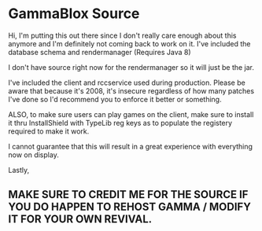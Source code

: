 # GammaBlox Source

Hi, I'm putting this out there since I don't really care enough about this anymore and I'm definitely not coming back to work on it.
I've included the database schema and rendermanager (Requires Java 8)

I don't have source right now for the rendermanager so it will just be the jar.

I've included the client and rccservice used during production. Please be aware that because it's 2008, it's insecure regardless of how many patches I've done so I'd recommend you to enforce it better or something.

ALSO, to make sure users can play games on the client, make sure to install it thru InstallShield with TypeLib reg keys as to populate the registery required to make it work.

I cannot guarantee that this will result in a great experience with everything now on display.

Lastly,

## MAKE SURE TO CREDIT ME FOR THE SOURCE IF YOU DO HAPPEN TO REHOST GAMMA / MODIFY IT FOR YOUR OWN REVIVAL.